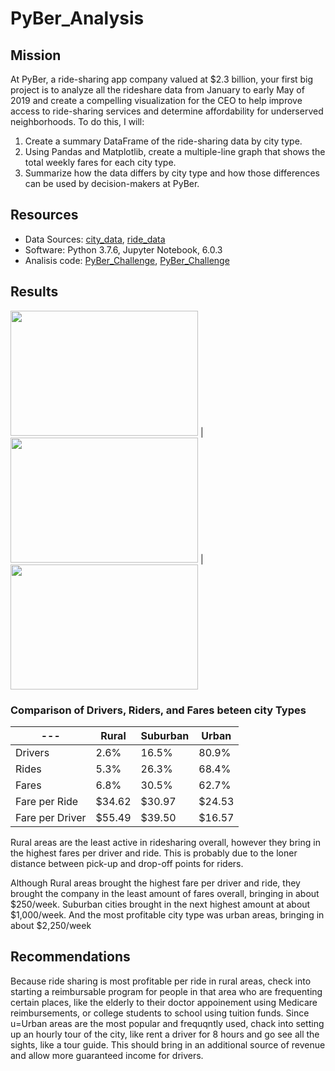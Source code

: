 # PyBer_Analysis

## Mission
At PyBer, a ride-sharing app company valued at $2.3 billion, your first big project is to analyze all the rideshare data from January to early May of 2019 and create a compelling visualization for the CEO to help improve access to ride-sharing services and determine affordability for underserved neighborhoods. To do this, I will:
1.  Create a summary DataFrame of the ride-sharing data by city type. 
2.  Using Pandas and Matplotlib, create a multiple-line graph that shows the total weekly fares for each city type. 
3.  Summarize how the data differs by city type and how those differences can be used by decision-makers at PyBer.

## Resources
-	Data Sources: [city_data](URL), [ride_data](URL)
-	Software: Python 3.7.6, Jupyter Notebook, 6.0.3
-	Analisis code: [PyBer_Challenge](URL), [PyBer_Challenge](URL)

## Results
<image src="URL" width="300" height="200"> | <image src="URL" width="300" height="200"> | <image src="URL" width="300" height="200">

### Comparison of Drivers, Riders, and Fares beteen city Types
| --- | Rural | Suburban | Urban |
| --- | --- | --- | --- |
| Drivers | 2.6% | 16.5% | 80.9% |
| Rides | 5.3% | 26.3% | 68.4% |
| Fares | 6.8% | 30.5% | 62.7% |
| Fare per Ride | $34.62 | $30.97 | $24.53 |
| Fare per Driver | $55.49 | $39.50 | $16.57 |

Rural areas are the least active in ridesharing overall, however they bring in the highest fares per driver and ride. This is probably due to the loner distance between pick-up and drop-off points for riders. 

Although Rural areas brought the highest fare per driver and ride, they brought the company in the least amount of fares overall, bringing in about $250/week.
Suburban cities brought in the next highest amount at about $1,000/week. 
And the most profitable city type was urban areas, bringing in about $2,250/week
  
## Recommendations
  Because ride sharing is most profitable per ride in rural areas, check into starting a reimbursable program for people in that area who are frequenting certain places, like the elderly to their doctor appoinement using Medicare reimbursements, or college students to school using tuition funds. 
  Since u=Urban areas are the most popular and frequqntly used, chack into setting up an hourly tour of the city, like rent a driver for 8 hours and go see all the sights, like a tour guide. This should bring in an additional source of revenue and allow more guaranteed income for drivers.

